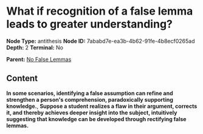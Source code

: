 # What if recognition of a false lemma leads to greater understanding?

**Node Type:** antithesis
**Node ID:** 7ababd7e-ea3b-4b62-91fe-4b8ecf0265ad
**Depth:** 2
**Terminal:** No

**Parent:** [No False Lemmas](no-false-lemmas.md)

## Content

**In some scenarios, identifying a false assumption can refine and strengthen a person's comprehension, paradoxically supporting knowledge.**, **Suppose a student realizes a flaw in their argument, corrects it, and thereby achieves deeper insight into the subject, intuitively suggesting that knowledge can be developed through rectifying false lemmas.**
